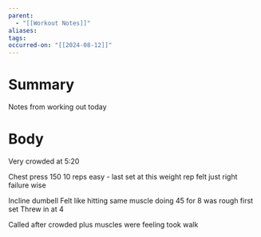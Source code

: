 ```yaml
---
parent:
  - "[[Workout Notes]]"
aliases: 
tags: 
occurred-on: "[[2024-08-12]]"
---
```

# Summary 
Notes from working out today
# Body
Very crowded at 5:20

Chest press 
150 10 reps easy - last set at this weight rep felt just right failure wise

Incline dumbell
Felt like hitting same muscle doing 45 for 8 was rough first set
Threw in at 4

Called after crowded plus muscles were feeling took walk